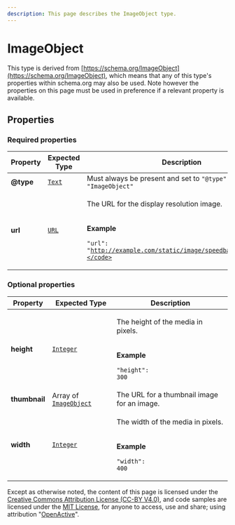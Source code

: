 ```yaml
---
description: This page describes the ImageObject type.
---
```


# ImageObject

This type is derived from [https://schema.org/ImageObject](https://schema.org/ImageObject), which means that any of this type's properties within schema.org may also be used. Note however the properties on this page must be used in preference if a relevant property is available.

## **Properties**

### **Required properties**

| Property  | Expected Type                      | Description                                                                                                                                                         |
| --------- | ---------------------------------- | ------------------------------------------------------------------------------------------------------------------------------------------------------------------- |
| **@type** |  [`Text`](https://schema.org/Text) |  Must always be present and set to `"@type": "ImageObject"`                                                                                                         |
| **url**   |  [`URL`](https://schema.org/URL)   | <p>The URL for the display resolution image.</p><p><br><strong>Example</strong></p><p><code>"url": "http://example.com/static/image/speedball_large.jpg"</code></p> |

### **Optional properties**

| Property      | Expected Type                                                                           | Description                                                                                                   |
| ------------- | --------------------------------------------------------------------------------------- | ------------------------------------------------------------------------------------------------------------- |
| **height**    |  [`Integer`](https://schema.org/Integer)                                                | <p>The height of the media in pixels.</p><p><br><strong>Example</strong></p><p><code>"height": 300</code></p> |
| **thumbnail** |  Array of [`ImageObject`](https://developer.openactive.io/data-model/types/imageobject) | The URL for a thumbnail image for an image.                                                                   |
| **width**     |  [`Integer`](https://schema.org/Integer)                                                | <p>The width of the media in pixels.</p><p><br><strong>Example</strong></p><p><code>"width": 400</code></p>   |

Except as otherwise noted, the content of this page is licensed under the [Creative Commons Attribution License (CC-BY V4.0)](https://creativecommons.org/licenses/by/4.0/), and code samples are licensed under the [MIT License](https://opensource.org/licenses/MIT), for anyone to access, use and share; using attribution "[OpenActive](https://www.openactive.io)".
